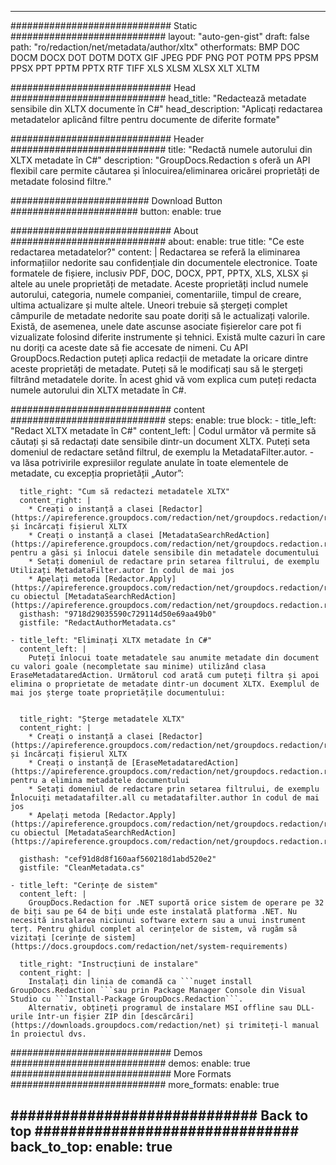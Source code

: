 
---
############################# Static ############################
layout: "auto-gen-gist" 
draft: false
path: "ro/redaction/net/metadata/author/xltx"
otherformats: BMP DOC DOCM DOCX DOT DOTM DOTX GIF JPEG PDF PNG POT POTM PPS PPSM PPSX PPT PPTM PPTX RTF TIFF XLS XLSM XLSX XLT XLTM  

############################# Head ############################
head_title: "Redactează metadate sensibile din XLTX documente în C#"
head_description: "Aplicați redactarea metadatelor aplicând filtre pentru documente de diferite formate"

############################# Header ############################
title: "Redactă numele autorului din XLTX metadate în C#"
description: "GroupDocs.Redaction s oferă un API flexibil care permite căutarea și înlocuirea/eliminarea oricărei proprietăți de metadate folosind filtre."

######################### Download Button #######################
button:
    enable: true

############################# About ############################
about:
    enable: true
    title: "Ce este redactarea metadatelor?"
    content: |
        Redactarea se referă la eliminarea informațiilor nedorite sau confidențiale din documentele electronice. Toate formatele de fișiere, inclusiv PDF, DOC, DOCX, PPT, PPTX, XLS, XLSX și altele au unele proprietăți de metadate. Aceste proprietăți includ numele autorului, categoria, numele companiei, comentariile, timpul de creare, ultima actualizare și multe altele. Uneori trebuie să ștergeți complet câmpurile de metadate nedorite sau poate doriți să le actualizați valorile. Există, de asemenea, unele date ascunse asociate fișierelor care pot fi vizualizate folosind diferite instrumente și tehnici. Există multe cazuri în care nu doriți ca aceste date să fie accesate de nimeni. Cu API GroupDocs.Redaction puteți aplica redacții de metadate la oricare dintre aceste proprietăți de metadate. Puteți să le modificați sau să le ștergeți filtrând metadatele dorite. În acest ghid vă vom explica cum puteți redacta numele autorului din XLTX metadate în C#.

############################# content ############################
steps:
    enable: true
    block:
    - title_left: "Redact XLTX metadate în C#"
      content_left: |
        Codul următor vă permite să căutați și să redactați date sensibile dintr-un document XLTX. Puteți seta domeniul de redactare setând filtrul, de exemplu la MetadataFilter.autor. - va lăsa potrivirile expresiilor regulate anulate în toate elementele de metadate, cu excepția proprietății „Autor”:
        

      title_right: "Cum să redactezi metadatele XLTX"
      content_right: |
        * Creați o instanță a clasei [Redactor](https://apireference.groupdocs.com/redaction/net/groupdocs.redaction/redactor) și încărcați fișierul XLTX
        * Creați o instanță a clasei [MetadataSearchRedAction](https://apireference.groupdocs.com/redaction/net/groupdocs.redaction.redactions/metadatasearchredaction) pentru a găsi și înlocui datele sensibile din metadatele documentului
        * Setați domeniul de redactare prin setarea filtrului, de exemplu Utilizați MetadataFilter.autor în codul de mai jos
        * Apelați metoda [Redactor.Apply](https://apireference.groupdocs.com/redaction/net/groupdocs.redaction/redactor/methods/apply/index) cu obiectul [MetadataSearchRedAction](https://apireference.groupdocs.com/redaction/net/groupdocs.redaction.redactions/metadatasearchredaction)        
      gisthash: "9718d29035590c729114d50e69aa49b0"
      gistfile: "RedactAuthorMetadata.cs"

    - title_left: "Eliminați XLTX metadate în C#"
      content_left: |
        Puteți înlocui toate metadatele sau anumite metadate din document cu valori goale (necompletate sau minime) utilizând clasa EraseMetadataredAction. Următorul cod arată cum puteți filtra și apoi elimina o proprietate de metadate dintr-un document XLTX. Exemplul de mai jos șterge toate proprietățile documentului:
        
        
      title_right: "Șterge metadatele XLTX"
      content_right: |
        * Creați o instanță a clasei [Redactor](https://apireference.groupdocs.com/redaction/net/groupdocs.redaction/redactor) și încărcați fișierul XLTX
        * Creați o instanță de [EraseMetadataredAction](https://apireference.groupdocs.com/redaction/net/groupdocs.redaction.redactions/erasemetadataredaction) pentru a elimina metadatele documentului
        * Setați domeniul de redactare prin setarea filtrului, de exemplu Înlocuiți metadatafilter.all cu metadatafilter.author în codul de mai jos 
        * Apelați metoda [Redactor.Apply](https://apireference.groupdocs.com/redaction/net/groupdocs.redaction/redactor/methods/apply/index) cu obiectul [MetadataSearchRedAction](https://apireference.groupdocs.com/redaction/net/groupdocs.redaction.redactions/metadatasearchredaction)
        
      gisthash: "cef91d8d8f160aaf560218d1abd520e2"
      gistfile: "CleanMetadata.cs"

    - title_left: "Cerințe de sistem"
      content_left: |
        GroupDocs.Redaction for .NET suportă orice sistem de operare pe 32 de biți sau pe 64 de biți unde este instalată platforma .NET. Nu necesită instalarea niciunui software extern sau a unui instrument terț. Pentru ghidul complet al cerințelor de sistem, vă rugăm să vizitați [cerințe de sistem](https://docs.groupdocs.com/redaction/net/system-requirements)
        
      title_right: "Instrucțiuni de instalare"
      content_right: |
        Instalați din linia de comandă ca ```nuget install GroupDocs.Redaction ```sau prin Package Manager Console din Visual Studio cu ```Install-Package GroupDocs.Redaction```. 
        Alternativ, obțineți programul de instalare MSI offline sau DLL-urile într-un fișier ZIP din [descărcări](https://downloads.groupdocs.com/redaction/net) și trimiteți-l manual în proiectul dvs.

############################# Demos ############################
demos:
    enable: true
############################# More Formats ############################
more_formats:
    enable: true

############################# Back to top ###############################
back_to_top:
    enable: true
---